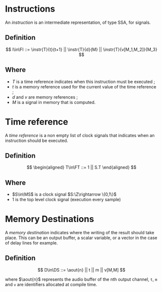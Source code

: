 
# Instructions
An *instruction* is an intermediate representation, of type SSA, for signals.

## Definition
$$
	I\in\FI ::= \instr{T}{t}{t+1} || \instr{T}{d}{M} || \instr{T}{v[M_1,M_2]}{M_3}
$$

## Where

- $T$ is a time reference indicates when this instruction must be executed  ; 
- $t$ is a memory reference used for the current value of the time reference ;
- $d$ and $v$ are memory references ;
- $M$ is a signal in memory that is computed.

# Time reference

A _time reference_ is a non empty list of clock signals that indicates when an instruction should be executed.

## Definition
$$ 
\begin{aligned}
T\in\FT ::= 1 ||  S.T
\end{aligned} 
$$

## Where

- $S\in\MS$ is a clock signal $S:\Z\rightarrow \{0,1\}$
- $1$ is the top level clock signal (execution every sample)

# Memory Destinations

A _memory destination_ indicates where the writing of the result should take place. This can be an output buffer, a scalar variable, or a vector in the case of delay lines for example.

## Definition
$$
	D\in\DS ::= \aout{n} || t || m || v[M,M]
$$

where $\aout{n}$ represents the audio buffer of the nth output channel, `t`, `m` and `v` are identifiers allocated at compile time.

